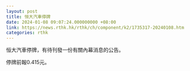 ```yaml
---
layout: post
title: 恒大汽車停牌
date: 2024-01-08 09:07:24.000000000 +08:00
link: https://news.rthk.hk/rthk/ch/component/k2/1735317-20240108.htm
categories: rthk
---
```


恒大汽車停牌，有待刊發一份有關內幕消息的公告。

停牌前報0.415元。
